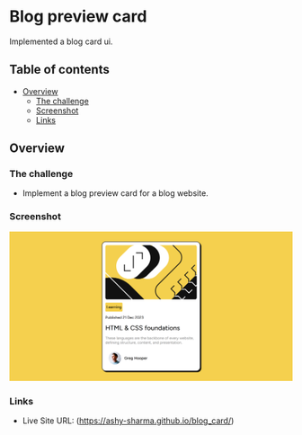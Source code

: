 # Blog preview card
Implemented a blog card ui.



## Table of contents

- [Overview](#overview)
  - [The challenge](#the-challenge)
  - [Screenshot](#screenshot)
  - [Links](#links)



## Overview

### The challenge

- Implement a blog preview card for a blog website.

### Screenshot

![](./screenshot.png)


### Links

- Live Site URL: (https://ashy-sharma.github.io/blog_card/)
